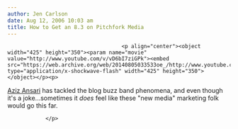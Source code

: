 ```yaml
---
author: Jen Carlson
date: Aug 12, 2006 10:03 am
title: How to Get an 8.3 on Pitchfork Media
---
```


	
										<p align="center"><object width="425" height="350"><param name="movie" value="http://www.youtube.com/v/vD6bI7ziGPk"><embed src="https://web.archive.org/web/20140805033533oe_/http://www.youtube.com/v/vD6bI7ziGPk" type="application/x-shockwave-flash" width="425" height="350"></object></p><p>
<a href="https://web.archive.org/web/20140805033533/http://www.azizisbored.com/2006_08_01_azizisbored_archive.html#115525972329090069">Aziz Ansari</a> has tackled the blog buzz band phenomena, and even though it&apos;s a joke...sometimes it <em>does</em> feel like these &quot;new media&quot; marketing folk would go this far.					
										
									
				</p>